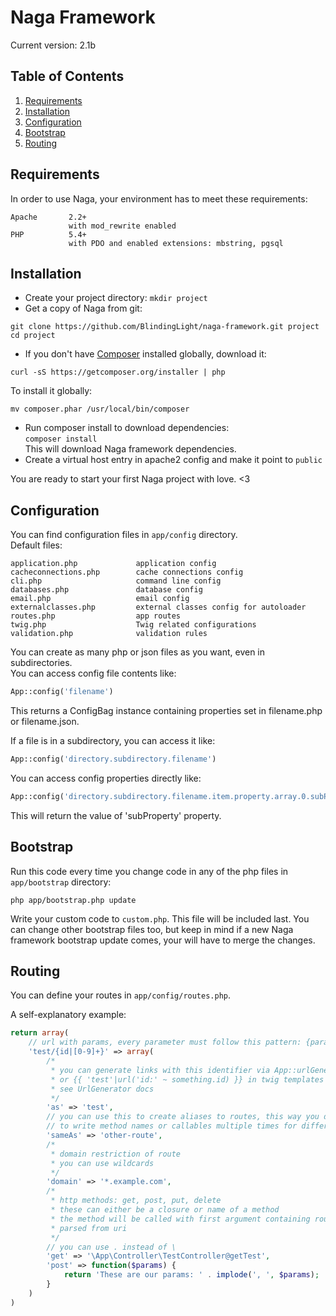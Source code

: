 # Naga Framework

Current version: 2.1b

## Table of Contents

1. [Requirements](#requirements)
2. [Installation](#installation)
3. [Configuration](#configuration)
4. [Bootstrap](#bootstrap)
5. [Routing](#routing)

## Requirements

In order to use Naga, your environment has to meet these requirements:  
```
Apache       2.2+  
             with mod_rewrite enabled  
PHP          5.4+  
             with PDO and enabled extensions: mbstring, pgsql
```

## Installation

- Create your project directory: ```mkdir project```  
- Get a copy of Naga from git:  
```
git clone https://github.com/BlindingLight/naga-framework.git project  
cd project
```
- If you don't have [Composer](http://getcomposer.org) installed globally, download it:    
```
curl -sS https://getcomposer.org/installer | php
```    
To install it globally:    
```
mv composer.phar /usr/local/bin/composer
```
- Run composer install to download dependencies:    
```composer install```  
This will download Naga framework dependencies.    
- Create a virtual host entry in apache2 config and make it point to ```public```

You are ready to start your first Naga project with love. <3

## Configuration

You can find configuration files in ```app/config``` directory.  
Default files:  
```
application.php             application config
cacheconnections.php        cache connections config
cli.php                     command line config
databases.php               database config
email.php                   email config
externalclasses.php         external classes config for autoloader
routes.php                  app routes
twig.php                    Twig related configurations
validation.php              validation rules
```

You can create as many php or json files as you want, even in subdirectories.    
You can access config file contents like:    
```php
App::config('filename')
```    
This returns a ConfigBag instance containing properties set in filename.php or filename.json.    

If a file is in a subdirectory, you can access it like:    
```php
App::config('directory.subdirectory.filename')
```    

You can access config properties directly like:     
```php
App::config('directory.subdirectory.filename.item.property.array.0.subProperty')
```  
This will return the value of 'subProperty' property.

## Bootstrap

Run this code every time you change code in any of the php files in ```app/bootstrap``` directory:  
```
php app/bootstrap.php update
```

Write your custom code to ```custom.php```. This file will be included last. You can change other bootstrap files too, but keep in mind if a new Naga framework bootstrap update comes, your will have to merge the changes.

## Routing

You can define your routes in ```app/config/routes.php```.

A self-explanatory example:  
```php
return array(
	// url with params, every parameter must follow this pattern: {paramName|regexp}
	'test/{id|[0-9]+}' => array(
		/*
		 * you can generate links with this identifier via App::urlGenerator()->route('test', array('id' => 1))
		 * or {{ 'test'|url('id:' ~ something.id) }} in twig templates
		 * see UrlGenerator docs
		 */
		'as' => 'test',
		// you can use this to create aliases to routes, this way you don't have
		// to write method names or callables multiple times for different urls
		'sameAs' => 'other-route',
		/*
		 * domain restriction of route
		 * you can use wildcards
		 */
		'domain' => '*.example.com',
		/*
		 * http methods: get, post, put, delete
		 * these can either be a closure or name of a method
		 * the method will be called with first argument containing route parameters
		 * parsed from uri
		 */
		// you can use . instead of \
		'get' => '\App\Controller\TestController@getTest',
		'post' => function($params) {
			return 'These are our params: ' . implode(', ', $params);
		}
	)
)
```
